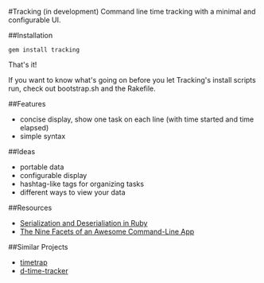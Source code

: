 #Tracking (in development)
Command line time tracking with a minimal and configurable UI.

##Installation

```
gem install tracking
```

That's it!

If you want to know what's going on before you let Tracking's install scripts run, check out bootstrap.sh and the Rakefile.

##Features
- concise display, show one task on each line (with time started and time elapsed)
- simple syntax

##Ideas
- portable data
- configurable display
- hashtag-like tags for organizing tasks
- different ways to view your data

##Resources
- [Serialization and Deserialiation in Ruby](http://www.skorks.com/2010/04/serializing-and-deserializing-objects-with-ruby/)
- [The Nine Facets of an Awesome Command-Line App](http://www.naildrivin5.com/blog/2012/04/01/the-nine-facets-of-an-awesome-command-line-app.html)

##Similar Projects
- [timetrap](https://github.com/samg/timetrap)
- [d-time-tracker](https://github.com/DanielVF/d-time-tracker)

